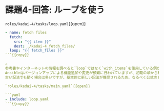 # 課題4-回答: ループを使う

`roles/kadai-4/tasks/loop.yaml`{{open}}

```yaml
- name: fetch files
  fetch:
    src: "{{ item }}"
    dest: ./kadai-4_fetch_files/
  loop: "{{ fetch_files }}"
```{{copy}}

⚠️  
参考書やインターネットの情報を調べると`loop`ではなく`with_items`を使用している例が多く見つかると思いますが、これは以前のバージョンだと`with_items`を使うことが一般的であったためです。  
Ansibleはバージョンアップによる機能追加や変更が頻繁に行われていますが、初期の頃から利用者が多かったため、すでに古くなってしまっている情報がたくさんあります。  
古い記法でも動く場合は多いですが、基本的に新しい記法が推奨されるため、なるべく公式のドキュメントで確認する癖を付けておくとよいです。

`roles/kadai-4/tasks/main.yaml`{{open}}

```yaml
- include: loop.yaml
```{{copy}}
